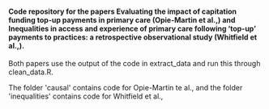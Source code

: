 #### Code repository for the papers Evaluating the impact of capitation funding top-up payments in primary care (Opie-Martin et al.,) and Inequalities in access and experience of primary care following ‘top-up’ payments to practices: a retrospective observational study (Whitfield et al.,).

Both papers use the output of the code in extract_data and run this through clean_data.R.

The folder 'causal' contains code for Opie-Martin te al., and the folder 'inequalities' contains code for Whitfield et al.,



